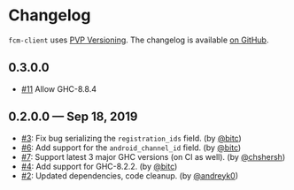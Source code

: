 # Changelog

`fcm-client` uses [PVP Versioning][1].
The changelog is available [on GitHub][2].

## 0.3.0.0

* [#11](https://github.com/Holmusk/fcm-client/issues/11)
  Allow GHC-8.8.4

## 0.2.0.0 — Sep 18, 2019

* [#3](https://github.com/holmusk/fcm-client/issues/3):
  Fix bug serializing the `registration_ids` field.
  (by [@bitc](https://github.com/bitc))
* [#6](https://github.com/holmusk/fcm-client/pull/6):
  Add support for the `android_channel_id` field.
  (by [@bitc](https://github.com/bitc))
* [#7](https://github.com/holmusk/fcm-client/issues/7):
  Support latest 3 major GHC versions (on CI as well).
  (by [@chshersh](https://github.com/chshersh))
* [#4](https://github.com/holmusk/fcm-client/pull/4):
  Add support for GHC-8.2.2.
  (by [@bitc](https://github.com/bitc))
* [#2](https://github.com/Holmusk/fcm-client/pull/2):
  Updated dependencies, code cleanup.
  (by [@andreyk0](https://github.com/andreyk0))

[1]: https://pvp.haskell.org
[2]: https://github.com/holmusk/fcm-client/releases
